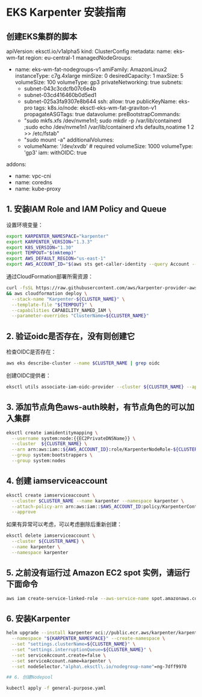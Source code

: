 # EKS Karpenter 安装指南


## 创建EKS集群的脚本

apiVersion: eksctl.io/v1alpha5
kind: ClusterConfig
metadata:
  name: eks-wm-fat
  region: eu-central-1
managedNodeGroups:
- name: eks-wm-fat-nodegroups-v1
  amiFamily: AmazonLinux2
  instanceType: c7g.4xlarge
  minSize: 0
  desiredCapacity: 1
  maxSize: 5
  volumeSize: 100
  volumeType: gp3
  privateNetworking: true
  subnets:
  - subnet-043c3cdcfb07c6e4b
  - subnet-03cd416460b0d5ed1
  - subnet-025a3fa9307e8b644
  ssh:
    allow: true
    publicKeyName: eks-pro
  tags:
    k8s.io/node: eksctl-eks-wm-fat-graviton-v1
  propagateASGTags: true
  datavolume:
  preBootstrapCommands:
  - "sudo mkfs.xfs /dev/nvme1n1; sudo mkdir -p /var/lib/containerd ;sudo echo /dev/nvme1n1 /var/lib/containerd xfs defaults,noatime 1 2 >> /etc/fstab"
  - "sudo mount -a"
  additionalVolumes:
  - volumeName: '/dev/xvdb' # required
    volumeSize: 1000
    volumeType: 'gp3'
iam:
  withOIDC: true

addons:
 - name: vpc-cni
 - name: coredns
 - name: kube-proxy






## 1. 安装IAM Role and IAM Policy and Queue

设置环境变量：

```bash
export KARPENTER_NAMESPACE="karpenter"
export KARPENTER_VERSION="1.3.3"
export K8S_VERSION="1.30"
export TEMPOUT="$(mktemp)"
export AWS_DEFAULT_REGION="us-east-1"
export AWS_ACCOUNT_ID="$(aws sts get-caller-identity --query Account --output text)"
```

通过CloudFormation部署所需资源：

```bash
curl -fsSL https://raw.githubusercontent.com/aws/karpenter-provider-aws/v"${KARPENTER_VERSION}"/website/content/en/preview/getting-started/getting-started-with-karpenter/cloudformation.yaml  > "${TEMPOUT}" \
&& aws cloudformation deploy \
  --stack-name "Karpenter-${CLUSTER_NAME}" \
  --template-file "${TEMPOUT}" \
  --capabilities CAPABILITY_NAMED_IAM \
  --parameter-overrides "ClusterName=${CLUSTER_NAME}"
```

## 2. 验证oidc是否存在，没有则创建它

检查OIDC是否存在：

```bash
aws eks describe-cluster --name $CLUSTER_NAME | grep oidc 
```

创建OIDC提供者：

```bash
eksctl utils associate-iam-oidc-provider --cluster ${CLUSTER_NAME} --approve
```

## 3. 添加节点角色aws-auth映射，有节点角色的可以加入集群

```bash
eksctl create iamidentitymapping \
  --username system:node:{{EC2PrivateDNSName}} \
  --cluster  ${CLUSTER_NAME} \
  --arn arn:aws:iam::${AWS_ACCOUNT_ID}:role/KarpenterNodeRole-${CLUSTER_NAME} \
  --group system:bootstrappers \
  --group system:nodes
```

## 4. 创建 iamserviceaccount

```bash
eksctl create iamserviceaccount \
  --cluster $CLUSTER_NAME --name karpenter --namespace karpenter \
  --attach-policy-arn arn:aws:iam::$AWS_ACCOUNT_ID:policy/KarpenterControllerPolicy-$CLUSTER_NAME \
  --approve
```

如果有异常可以考虑，可以考虑删除后重新创建：

```bash
eksctl delete iamserviceaccount \
  --cluster ${CLUSTER_NAME} \
  --name karpenter \
  --namespace karpenter
```

## 5. 之前没有运行过 Amazon EC2 spot 实例，请运行下面命令

```bash
aws iam create-service-linked-role --aws-service-name spot.amazonaws.com
```

## 6. 安装Karpenter

```bash
helm upgrade --install karpenter oci://public.ecr.aws/karpenter/karpenter --version "${KARPENTER_VERSION}" \
  --namespace "${KARPENTER_NAMESPACE}" --create-namespace \
  --set "settings.clusterName=${CLUSTER_NAME}" \
  --set "settings.interruptionQueue=${CLUSTER_NAME}" \
  --set serviceAccount.create=false \
  --set serviceAccount.name=karpenter \
  --set nodeSelector."alpha\.eksctl\.io/nodegroup-name"=ng-7dff9970

## 6. 创建Nodepool

kubectl apply -f general-purpose.yaml 



